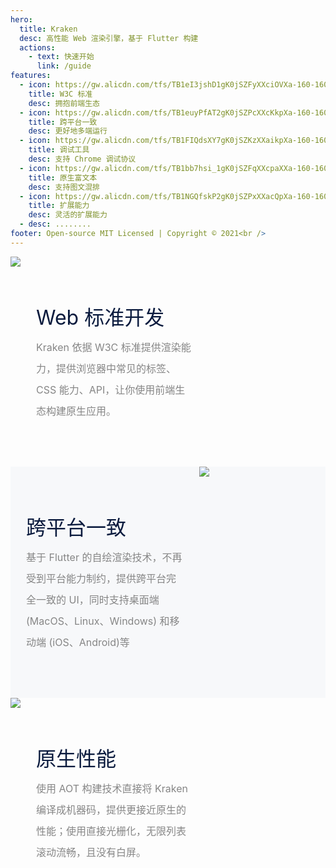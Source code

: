 ```yaml
---
hero:
  title: Kraken
  desc: 高性能 Web 渲染引擎，基于 Flutter 构建
  actions:
    - text: 快速开始
      link: /guide
features:
  - icon: https://gw.alicdn.com/tfs/TB1eI3jshD1gK0jSZFyXXciOVXa-160-160.png
    title: W3C 标准
    desc: 拥抱前端生态
  - icon: https://gw.alicdn.com/tfs/TB1euyPfAT2gK0jSZPcXXcKkpXa-160-160.png
    title: 跨平台一致
    desc: 更好地多端运行
  - icon: https://gw.alicdn.com/tfs/TB1FIQdsXY7gK0jSZKzXXaikpXa-160-160.png
    title: 调试工具
    desc: 支持 Chrome 调试协议
  - icon: https://gw.alicdn.com/tfs/TB1bb7hsi_1gK0jSZFqXXcpaXXa-160-160.png
    title: 原生富文本
    desc: 支持图文混排
  - icon: https://gw.alicdn.com/tfs/TB1NGQfskP2gK0jSZPxXXacQpXa-160-160.png
    title: 扩展能力
    desc: 灵活的扩展能力
  - desc: ........
footer: Open-source MIT Licensed | Copyright © 2021<br />
---
```


<div style="display:flex;flex-direction:row;max-width:1180px;width:100%;margin:0 auto;position:relative">
  <img src="https://gw.alicdn.com/tfs/TB1vosisbY1gK0jSZTEXXXDQVXa-1180-920.png" style="display:block;max-width:50%">
  <div style="width:50%;padding:72px 25px">
    <div style="color:#0b1b3e;font-size:32px;margin:0 0 10px">Web 标准开发</div>
    <div style="line-height:34px;font-size:16px;color:#868686">Kraken 依据 W3C 标准提供渲染能力，提供浏览器中常见的标签、CSS 能力、API，让你使用前端生态构建原生应用。</div>
  </div>
</div>

<div style="display:flex;flex-direction:row;max-width:1180px;width:100%;margin:0 auto;position:relative;background-color:#f7f8fa">
  <div style="width:50%;padding:72px 25px">
    <div style="color:#0b1b3e;font-size:32px;margin:0 0 10px">跨平台一致</div>
    <div style="line-height:34px;font-size:16px;color:#868686">基于 Flutter 的自绘渲染技术，不再受到平台能力制约，提供跨平台完全一致的 UI，同时支持桌面端 (MacOS、Linux、Windows) 和移动端 (iOS、Android)等</div>
  </div>
  <img src="https://gw.alicdn.com/tfs/TB1oTMisoY1gK0jSZFCXXcwqXXa-1180-888.png" style="display:block;max-width:50%">
</div>

<div style="display:flex;flex-direction:row;max-width:1180px;width:100%;margin:0 auto;position:relative">
  <img src="https://gw.alicdn.com/tfs/TB1VwpWsq61gK0jSZFlXXXDKFXa-1180-888.png" style="display:block;max-width:50%">
  <div style="width:50%;padding:72px 25px">
    <div style="color:#0b1b3e;font-size:32px;margin:0 0 10px">原生性能</div>
    <div style="line-height:34px;font-size:16px;color:#868686">使用 AOT 构建技术直接将 Kraken 编译成机器码，提供更接近原生的性能；使用直接光栅化，无限列表滚动流畅，且没有白屏。</div>
  </div>
</div>
